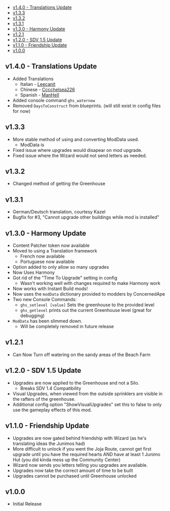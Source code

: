 
<!-- TOC -->

- [v1.4.0 - Translations Update](#v140---translations-update)
- [v1.3.3](#v133)
- [v1.3.2](#v132)
- [v1.3.1](#v131)
- [v1.3.0 - Harmony Update](#v130---harmony-update)
- [v1.2.1](#v121)
- [v1.2.0 - SDV 1.5 Update](#v120---sdv-15-update)
- [v1.1.0 - Friendship Update](#v110---friendship-update)
- [v1.0.0](#v100)

<!-- /TOC -->

## v1.4.0 - Translations Update
* Added Translations
  * Italian - [Leecanit](https://github.com/LeecanIt)
  * Chinese - [Cccchelsea226](https://github.com/Cccchelsea226)
  * Spanish - [ManHeII](https://github.com/ManHeII)
* Added console command `ghs_waternow`
* Removed `DaysToConstruct` from blueprints. (will still exist in config files for now)

## v1.3.3
* More stable method of using and converting ModData used.
  * ModData is 
* Fixed issue where upgrades would disapear on mod upgrade.
* Fixed issue where the Wizard would not send letters as needed.

## v1.3.2
* Changed method of getting the Greenhouse
## v1.3.1
* German/Deutsch translation, courtesy Kazel
* Bugfix for #3, "Cannot upgrade other buildings while mod is installed" 
## v1.3.0 - Harmony Update
* Content Patcher token now available
* Moved to using a Translation framework
  * French now available
  * Portuguese now available
* Option added to only allow so many upgrades
* Now Uses Harmony
* Got rid of the "Time To Upgrade" setting in config
  * Wasn't working well with changes required to make Harmony work
* Now works with Instant Build mods!
* Now uses the `modData` dictionary provided to modders by ConcernedApe
* Two new Console Commands:
  *  `ghs_setlevel [value]` Sets the greenhouse to the provided level
  * `ghs_getlevel` prints out the current Greenhouse level (great for debugging)
* `ModData` has been slimmed down.
  * Will be completely removed in future release

## v1.2.1
 * Can Now Turn off watering on the sandy areas of the Beach Farm

## v1.2.0 - SDV 1.5 Update

* Upgrades are now applied to the Greenhouse and not a Silo. 
  * Breaks SDV 1.4 Compatibility
* Visual Upgrades, when viewed from the outside sprinklers are visible in the rafters of the greenhouse.
* Additional config option "ShowVisualUpgrades" set this to false to only use the gameplay effects of this mod.

## v1.1.0 - Friendship Update

* Upgrades are now gated behind friendship with Wizard (as he's translating ideas the Junimos had)
* More difficult to unlock if you went the Joja Route, cannot get first upgrade until you have the required hearts AND have at least 1 Junimo Hut (you did kinda mess up the Community Center)
* Wizard now sends you letters telling you upgrades are available.
* Upgrades now take the correct amount of time to be built
* Upgrades cannot be purchased until Greenhouse unlocked

## v1.0.0
* Initial Release
